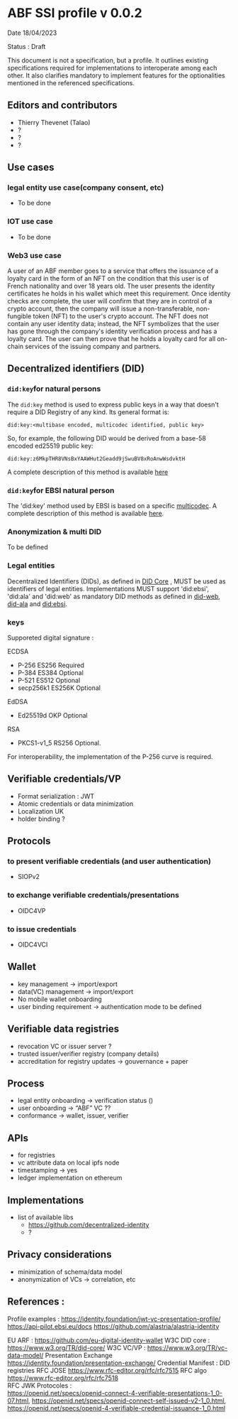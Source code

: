 # ABF SSI profile v 0.0.2
Date 18/04/2023

Status : Draft

This document is not a specification, but a profile. It outlines existing specifications required for implementations to interoperate among each other. It also clarifies mandatory to implement features for the optionalities mentioned in the referenced specifications.



## Editors and contributors
* Thierry Thevenet (Talao)
* ?
* ?
* ?
        

## Use cases

### legal entity use case(company consent, etc)
* To be done 
### IOT use case 
* To be done
### Web3 use case
A user of an ABF member goes to a service that offers the issuance of a loyalty card in the form of an NFT on the condition that this user is of French nationality and over 18 years old. The user presents the identity certificates he holds in his wallet which meet this requirement. Once identity checks are complete, the user will confirm that they are in control of a crypto account, then the company will issue a non-transferable, non-fungible token (NFT) to the user's crypto account. The NFT does not contain any user identity data; instead, the NFT symbolizes that the user has gone through the company's identity verification process and has a loyalty card. The user can then prove that he holds a loyalty card for all on-chain services of the issuing company and partners.


## Decentralized identifiers (DID)

### `did:key`for natural persons

The `did:key` method is used to express public keys in a way that doesn't
require a DID Registry of any kind. Its general format is:

```
did:key:<multibase encoded, multicodec identified, public key>
```

So, for example, the following DID would be derived from a base-58 encoded
ed25519 public key:

```
did:key:z6MkpTHR8VNsBxYAAWHut2Geadd9jSwuBV8xRoAnwWsdvktH
```
A complete description of this method is available  [here](https://w3c-ccg.github.io/did-method-key/)

### `did:key`for EBSI natural person

The 'did:key' method used by EBSI is based on a specific [multicodec](https://github.com/multiformats/multicodec/blob/master/table.csv#L514). A complete description of this method is available [here](https://api-pilot.ebsi.eu/docs/libraries/ebsi-did-resolver). 

### Anonymization & multi DID
To be defined

### Legal entities
Decentralized Identifiers (DIDs), as defined in [DID Core](https://identity.foundation/jwt-vc-presentation-profile/#term:did-core) , MUST be used as identifiers of legal entities. Implementations MUST support 'did:ebsi', 'did:ala' and 'did:web'  as mandatory DID methods as defined in [did-web](https://w3c-ccg.github.io/did-method-web/),  [did-ala](https://github.com/alastria/alastria-identity/wiki/Alastria-DID-Method-Specification) and [did:ebsi]().
 
### keys
Supporeted digital signature :

ECDSA	
* P-256 ES256 	Required
* P-384 ES384	Optional
* P-521 ES512     Optional
* secp256k1 ES256K        Optional

EdDSA
* Ed25519d OKP     Optional

RSA	
* PKCS1-v1_5 RS256        Optional.

For interoperability, the implementation of the P-256 curve is required.

## Verifiable credentials/VP 
* Format serialization : JWT
* Atomic credentials or data minimization
* Localization UK
* holder binding ? 


## Protocols
 
 ### to present verifiable credentials (and user authentication)  
   * SIOPv2


### to exchange verifiable credentials/presentations 
   * OIDC4VP


### to issue credentials
   * OIDC4VCI




## Wallet 
* key management -> import/export
* data(VC) management -> import/export 
* No mobile wallet onboarding  
* user binding requirement -> authentication mode to be defined




## Verifiable data registries
* revocation VC  or issuer server ?
* trusted issuer/verifier registry (company details)
* accreditation  for registry updates -> gouvernance + paper 




## Process  
* legal entity onboarding -> verification status () 
* user onboarding -> “ABF” VC ??
* conformance -> wallet, issuer, verifier


## APIs
* for registries 
* vc attribute data on local ipfs node 
* timestamping -> yes
* ledger  implementation on ethereum 


## Implementations
* list of available libs
   * https://github.com/decentralized-identity
   * ?


 
## Privacy considerations
* minimization of schema/data model
* anonymization of VCs -> correlation, etc 





## References :


Profile examples  : 
         https://identity.foundation/jwt-vc-presentation-profile/
        https://api-pilot.ebsi.eu/docs
        https://github.com/alastria/alastria-identity 


EU ARF : https://github.com/eu-digital-identity-wallet 
W3C DID core : https://www.w3.org/TR/did-core/
W3C VC/VP : https://www.w3.org/TR/vc-data-model/
Presentation Exchange  https://identity.foundation/presentation-exchange/ 
Credential Manifest :
DID registries 
RFC JOSE https://www.rfc-editor.org/rfc/rfc7515 
RFC algo https://www.rfc-editor.org/rfc/rfc7518  
RFC JWK
Protocoles :  
https://openid.net/specs/openid-connect-4-verifiable-presentations-1_0-07.html,
https://openid.net/specs/openid-connect-self-issued-v2-1_0.html,
https://openid.net/specs/openid-4-verifiable-credential-issuance-1_0.html
